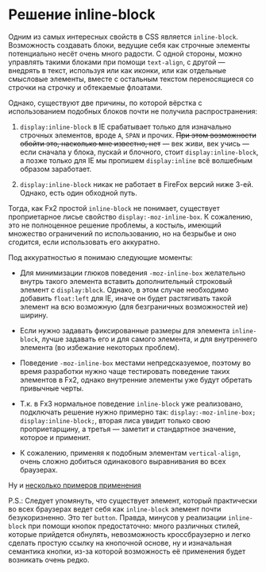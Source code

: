 # Решение inline-block

Одним из самых интересных свойств в CSS является `inline-block`. Возможность создавать блоки, ведущие себя как строчные элементы потенциально несёт очень много радости. С одной стороны, можно управлять такими блоками при помощи `text-align`, с другой — внедрять в текст, используя или как иконки, или как отдельные смысловые элементы, вместе с остальным текстом переносящиеся со строчки на строчку и обтекаемые флоатами.

Однако, существуют две причины, по которой вёрстка с использованием подобных блоков почти не получила распространения:

1. `display:inline-block` в IE срабатывает только для изначально строчных элементов, вроде `A`, `SPAN` и прочих. <del>При этом возможности обойти это, насколько мне известно, нет</del> — век живи, век учись — если сначала у блока, пускай и блочного, стоит `display:inline-block`, а позже только для IE мы пропишем `display:inline` всё волшебным образом заработает.

2. `display:inline-block` никак не работает в FireFox версий ниже 3-ей. Однако, есть один обходной путь.

Тогда, как Fx2 простой `inline-block` не понимает, существует проприетарное лисье свойство `display:-moz-inline-box`. К сожалению, это не полноценное решение проблемы, а костыль, имеющий множество ограничений по использованию, но на безрыбье и оно сгодится, если использовать его аккуратно.

Под аккуратностью я понимаю следующие моменты:

- Для минимизации глюков поведения `-moz-inline-box` желательно внутрь такого элемента вставить дополнительный строковый элемент с `display:block`. Однако, в этом случае необходимо добавить `float:left` для IE, иначе он будет растягивать такой элемент на всю возможную (для безграничных возможностей ие) ширину.

- Если нужно задавать фиксированные размеры для элемента `inline-block`, лучше задавать его и для самого элемента, и для внутреннего элемента (во избежание некоторых проблем).

- Поведение `-moz-inline-box` местами непредсказуемое, поэтому во время разработки нужно чаще тестировать поведение таких элементов в Fx2, однако внутренние элементы уже будут обретать привычные черты.

- Т.к. в Fx3 нормальное поведение `inline-block` уже реализовано, подключать решение нужно примерно так: `display:-moz-inline-box; display:inline-block;`, вторая лиса увидит только свою проприетарщину, а третья — заметит и стандартное значение, которое и применит.

- К сожалению, применяя к подобным элементам `vertical-align`, очень сложно добиться одинакового выравнивания во всех браузерах.

Ну и [несколько примеров применения](/demos/inline-block-solved.html)

P.S.: Следует упомянуть, что существует элемент, который практически во всех браузерах ведет себя как `inline-block` элемент почти безукоризненно. Это тег `button`. Правда, минусов у реализации `inline-block` при помощи кнопок предостаточно: много различных стилей, которые прийдется обнулять, невозможность кроссбраузерно и легко сделать простую ссылку на кнопочной основе, ну и изначальная семантика кнопки, из-за которой возможность её применения будет возникать очень редко.

